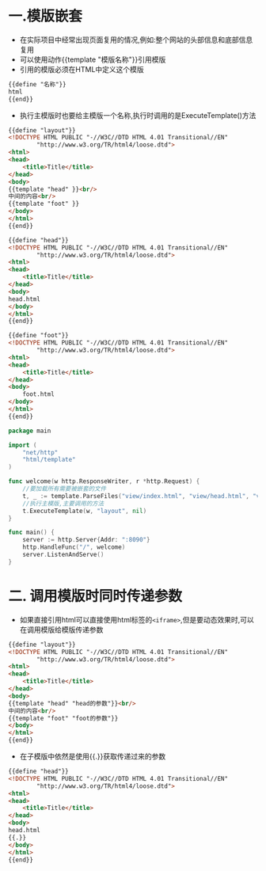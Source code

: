 # 一.模版嵌套

* 在实际项目中经常出现页面复用的情况,例如:整个网站的头部信息和底部信息复用
* 可以使用动作\{\{template "模版名称"\}\}引用模版
* 引用的模版必须在HTML中定义这个模版

```html
{{define "名称"}}
html
{{end}}
```

* 执行主模版时也要给主模版一个名称,执行时调用的是ExecuteTemplate()方法

```html
{{define "layout"}}
<!DOCTYPE HTML PUBLIC "-//W3C//DTD HTML 4.01 Transitional//EN"
        "http://www.w3.org/TR/html4/loose.dtd">
<html>
<head>
    <title>Title</title>
</head>
<body>
{{template "head" }}<br/>
中间的内容<br/>
{{template "foot" }}
</body>
</html>
{{end}}
```

```html
{{define "head"}}
<!DOCTYPE HTML PUBLIC "-//W3C//DTD HTML 4.01 Transitional//EN"
        "http://www.w3.org/TR/html4/loose.dtd">
<html>
<head>
    <title>Title</title>
</head>
<body>
head.html
</body>
</html>
{{end}}
```

```html
{{define "foot"}}
<!DOCTYPE HTML PUBLIC "-//W3C//DTD HTML 4.01 Transitional//EN"
        "http://www.w3.org/TR/html4/loose.dtd">
<html>
<head>
    <title>Title</title>
</head>
<body>
    foot.html
</body>
</html>
{{end}}
```

```go
package main

import (
	"net/http"
	"html/template"
)

func welcome(w http.ResponseWriter, r *http.Request) {
	//要加载所有需要被嵌套的文件
	t, _ := template.ParseFiles("view/index.html", "view/head.html", "view/foot.html")
	//执行主模版,主要调用的方法
	t.ExecuteTemplate(w, "layout", nil)
}

func main() {
	server := http.Server{Addr: ":8090"}
	http.HandleFunc("/", welcome)
	server.ListenAndServe()
}

```

# 二. 调用模版时同时传递参数

* 如果直接引用html可以直接使用html标签的`<iframe>`,但是要动态效果时,可以在调用模版给模版传递参数

```html
{{define "layout"}}
<!DOCTYPE HTML PUBLIC "-//W3C//DTD HTML 4.01 Transitional//EN"
        "http://www.w3.org/TR/html4/loose.dtd">
<html>
<head>
    <title>Title</title>
</head>
<body>
{{template "head" "head的参数"}}<br/>
中间的内容<br/>
{{template "foot" "foot的参数"}}
</body>
</html>
{{end}}
```

* 在子模版中依然是使用\{\{.\}\}获取传递过来的参数

```html
{{define "head"}}
<!DOCTYPE HTML PUBLIC "-//W3C//DTD HTML 4.01 Transitional//EN"
        "http://www.w3.org/TR/html4/loose.dtd">
<html>
<head>
    <title>Title</title>
</head>
<body>
head.html
{{.}}
</body>
</html>
{{end}}
```


